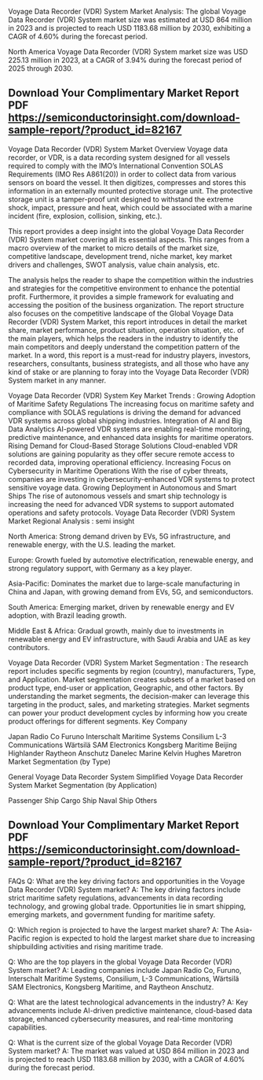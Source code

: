 Voyage Data Recorder (VDR) System Market Analysis:
The global Voyage Data Recorder (VDR) System market size was estimated at USD 864 million in 2023 and is projected to reach USD 1183.68 million by 2030, exhibiting a CAGR of 4.60% during the forecast period.

North America Voyage Data Recorder (VDR) System market size was USD 225.13 million in 2023, at a CAGR of 3.94% during the forecast period of 2025 through 2030.

## Download Your Complimentary Market  Report PDF https://semiconductorinsight.com/download-sample-report/?product_id=82167 

Voyage Data Recorder (VDR) System Market Overview
Voyage data recorder, or VDR, is a data recording system designed for all vessels required to comply with the IMO’s International Convention SOLAS Requirements (IMO Res A861(20)) in order to collect data from various sensors on board the vessel. It then digitizes, compresses and stores this information in an externally mounted protective storage unit. The protective storage unit is a tamper-proof unit designed to withstand the extreme shock, impact, pressure and heat, which could be associated with a marine incident (fire, explosion, collision, sinking, etc.).

This report provides a deep insight into the global Voyage Data Recorder (VDR) System market covering all its essential aspects. This ranges from a macro overview of the market to micro details of the market size, competitive landscape, development trend, niche market, key market drivers and challenges, SWOT analysis, value chain analysis, etc.

The analysis helps the reader to shape the competition within the industries and strategies for the competitive environment to enhance the potential profit. Furthermore, it provides a simple framework for evaluating and accessing the position of the business organization. The report structure also focuses on the competitive landscape of the Global Voyage Data Recorder (VDR) System Market, this report introduces in detail the market share, market performance, product situation, operation situation, etc. of the main players, which helps the readers in the industry to identify the main competitors and deeply understand the competition pattern of the market.
In a word, this report is a must-read for industry players, investors, researchers, consultants, business strategists, and all those who have any kind of stake or are planning to foray into the Voyage Data Recorder (VDR) System market in any manner.

Voyage Data Recorder (VDR) System Key Market Trends  :
Growing Adoption of Maritime Safety Regulations
The increasing focus on maritime safety and compliance with SOLAS regulations is driving the demand for advanced VDR systems across global shipping industries.
Integration of AI and Big Data Analytics
AI-powered VDR systems are enabling real-time monitoring, predictive maintenance, and enhanced data insights for maritime operators.
Rising Demand for Cloud-Based Storage Solutions
Cloud-enabled VDR solutions are gaining popularity as they offer secure remote access to recorded data, improving operational efficiency.
Increasing Focus on Cybersecurity in Maritime Operations
With the rise of cyber threats, companies are investing in cybersecurity-enhanced VDR systems to protect sensitive voyage data.
Growing Deployment in Autonomous and Smart Ships
The rise of autonomous vessels and smart ship technology is increasing the need for advanced VDR systems to support automated operations and safety protocols.
Voyage Data Recorder (VDR) System Market Regional Analysis :
semi insight

North America:
Strong demand driven by EVs, 5G infrastructure, and renewable energy, with the U.S. leading the market.

Europe:
Growth fueled by automotive electrification, renewable energy, and strong regulatory support, with Germany as a key player.

Asia-Pacific:
Dominates the market due to large-scale manufacturing in China and Japan, with growing demand from EVs, 5G, and semiconductors.

South America:
Emerging market, driven by renewable energy and EV adoption, with Brazil leading growth.

Middle East & Africa:
Gradual growth, mainly due to investments in renewable energy and EV infrastructure, with Saudi Arabia and UAE as key contributors.

Voyage Data Recorder (VDR) System Market Segmentation :
The research report includes specific segments by region (country), manufacturers, Type, and Application. Market segmentation creates subsets of a market based on product type, end-user or application, Geographic, and other factors. By understanding the market segments, the decision-maker can leverage this targeting in the product, sales, and marketing strategies. Market segments can power your product development cycles by informing how you create product offerings for different segments.
Key Company

Japan Radio Co
Furuno
Interschalt Maritime Systems
Consilium
L-3 Communications
Wärtsilä SAM Electronics
Kongsberg Maritime
Beijing Highlander
Raytheon Anschutz
Danelec Marine
Kelvin Hughes
Maretron
Market Segmentation (by Type)

General Voyage Data Recorder System
Simplified Voyage Data Recorder System
Market Segmentation (by Application)

Passenger Ship
Cargo Ship
Naval Ship
Others

## Download Your Complimentary Market  Report PDF https://semiconductorinsight.com/download-sample-report/?product_id=82167 
FAQs
Q: What are the key driving factors and opportunities in the Voyage Data Recorder (VDR) System market?
A: The key driving factors include strict maritime safety regulations, advancements in data recording technology, and growing global trade. Opportunities lie in smart shipping, emerging markets, and government funding for maritime safety.

Q: Which region is projected to have the largest market share?
A: The Asia-Pacific region is expected to hold the largest market share due to increasing shipbuilding activities and rising maritime trade.

Q: Who are the top players in the global Voyage Data Recorder (VDR) System market?
A: Leading companies include Japan Radio Co, Furuno, Interschalt Maritime Systems, Consilium, L-3 Communications, Wärtsilä SAM Electronics, Kongsberg Maritime, and Raytheon Anschutz.

Q: What are the latest technological advancements in the industry?
A: Key advancements include AI-driven predictive maintenance, cloud-based data storage, enhanced cybersecurity measures, and real-time monitoring capabilities.

Q: What is the current size of the global Voyage Data Recorder (VDR) System market?
A: The market was valued at USD 864 million in 2023 and is projected to reach USD 1183.68 million by 2030, with a CAGR of 4.60% during the forecast period.

 
